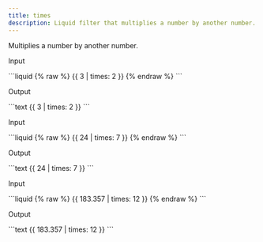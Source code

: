 ```yaml
---
title: times
description: Liquid filter that multiplies a number by another number.
---
```


Multiplies a number by another number.

<p class="code-label">Input</p>
```liquid
{% raw %}
{{ 3 | times: 2 }}
{% endraw %}
```

<p class="code-label">Output</p>
```text
{{ 3 | times: 2 }}
```

<p class="code-label">Input</p>
```liquid
{% raw %}
{{ 24 | times: 7 }}
{% endraw %}
```

<p class="code-label">Output</p>
```text
{{ 24 | times: 7 }}
```

<p class="code-label">Input</p>
```liquid
{% raw %}
{{ 183.357 | times: 12 }}
{% endraw %}
```

<p class="code-label">Output</p>
```text
{{ 183.357 | times: 12 }}
```
